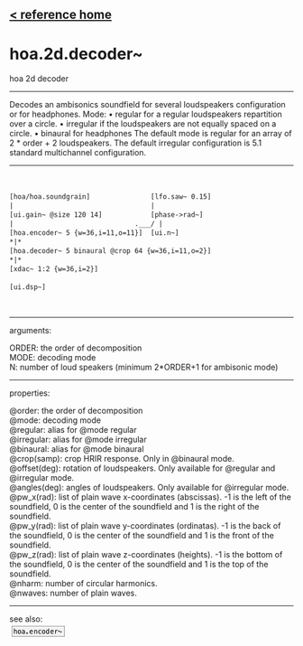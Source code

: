 [< reference home](index.html)
---

# hoa.2d.decoder~


hoa 2d decoder

---

Decodes an ambisonics soundfield for several loudspeakers configuration or for
            headphones.
Mode:
• regular for a regular loudspeakers repartition over a circle.
• irregular if the loudspeakers are not equally spaced on a
            circle.
• binaural for headphones
The default mode is regular for an array of 2 * order + 2 loudspeakers. The
            default irregular configuration is 5.1 standard multichannel configuration.
<br>


---


```


[hoa/hoa.soundgrain]               [lfo.saw~ 0.15]
|                                  |
[ui.gain~ @size 120 14]            [phase->rad~]
|                              .___/ |
[hoa.encoder~ 5 {w=36,i=11,o=11}]  [ui.n~]
*|*
[hoa.decoder~ 5 binaural @crop 64 {w=36,i=11,o=2}]
*|*
[xdac~ 1:2 {w=36,i=2}]

[ui.dsp~]

            
```

---
arguments:

ORDER: the order of
            decomposition<br>
MODE: decoding
            mode<br>
N: number of loud speakers (minimum 2*ORDER+1 for ambisonic
            mode)<br>

---
properties:

@order: the order of decomposition<br>
@mode: 
            decoding mode<br>
@regular: alias for @mode regular<br>
@irregular: alias for @mode irregular<br>
@binaural: alias for @mode binaural<br>
@crop(samp): crop HRIR response. Only in @binaural mode.<br>
@offset(deg): rotation of
            loudspeakers. Only available for @regular and @irregular mode.<br>
@angles(deg): angles of loudspeakers. Only
            available for @irregular mode.<br>
@pw_x(rad): list of plain wave x-coordinates (abscissas). -1 is the left of the
            soundfield, 0 is the center of the soundfield and 1 is the right of the
            soundfield.<br>
@pw_y(rad): list of plain wave y-coordinates (ordinatas). -1 is the back of the
            soundfield, 0 is the center of the soundfield and 1 is the front of the
            soundfield.<br>
@pw_z(rad): list of plain wave z-coordinates (heights). -1 is the bottom of the
            soundfield, 0 is the center of the soundfield and 1 is the top of the
            soundfield.<br>
@nharm: number of
            circular harmonics.<br>
@nwaves: number of
            plain waves.<br>

---
see also:<br>
[![hoa.encoder~](img/object_hoa.encoder~.png)](hoa.encoder~.html)

